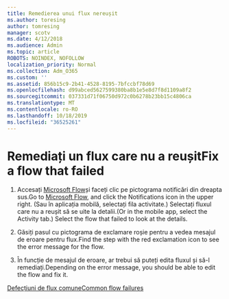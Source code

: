 ```yaml
---
title: Remedierea unui flux nereușit
ms.author: toresing
author: tomresing
manager: scotv
ms.date: 4/12/2018
ms.audience: Admin
ms.topic: article
ROBOTS: NOINDEX, NOFOLLOW
localization_priority: Normal
ms.collection: Adm_O365
ms.custom: ''
ms.assetid: 856b15c9-2b41-4528-8195-7bfccbf78d69
ms.openlocfilehash: d99abced5627599380ba8b1e5e8d7f8d1109a8f2
ms.sourcegitcommit: 037331d71f06750d972c0b6278b23bb15c4806ca
ms.translationtype: MT
ms.contentlocale: ro-RO
ms.lasthandoff: 10/18/2019
ms.locfileid: "36525261"
---
```

# <a name="fix-a-flow-that-failed"></a><span data-ttu-id="4997f-102">Remediați un flux care nu a reușit</span><span class="sxs-lookup"><span data-stu-id="4997f-102">Fix a flow that failed</span></span>

1. <span data-ttu-id="4997f-103">Accesați [Microsoft Flow](https://flow.microsoft.com/)și faceți clic pe pictograma notificări din dreapta sus.</span><span class="sxs-lookup"><span data-stu-id="4997f-103">Go to [Microsoft Flow](https://flow.microsoft.com/), and click the Notifications icon in the upper right.</span></span> <span data-ttu-id="4997f-104">(Sau în aplicația mobilă, selectați fila activitate.) Selectați fluxul care nu a reușit să se uite la detalii.</span><span class="sxs-lookup"><span data-stu-id="4997f-104">(Or in the mobile app, select the Activity tab.) Select the flow that failed to look at the details.</span></span>
    
2. <span data-ttu-id="4997f-105">Găsiți pasul cu pictograma de exclamare roșie pentru a vedea mesajul de eroare pentru flux.</span><span class="sxs-lookup"><span data-stu-id="4997f-105">Find the step with the red exclamation icon to see the error message for the flow.</span></span>
    
3. <span data-ttu-id="4997f-106">În funcție de mesajul de eroare, ar trebui să puteți edita fluxul și să-l remediați.</span><span class="sxs-lookup"><span data-stu-id="4997f-106">Depending on the error message, you should be able to edit the flow and fix it.</span></span> 
    
[<span data-ttu-id="4997f-107">Defecțiuni de flux comune</span><span class="sxs-lookup"><span data-stu-id="4997f-107">Common flow failures</span></span>](https://go.microsoft.com/fwlink/?linkid=872110)
  

